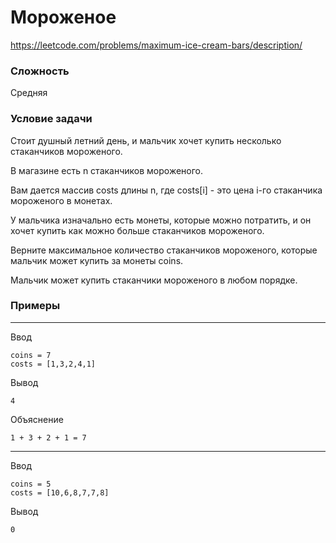 # Мороженое

https://leetcode.com/problems/maximum-ice-cream-bars/description/

### Сложность

Средняя

### Условие задачи

Стоит душный летний день, и мальчик хочет купить несколько стаканчиков мороженого.

В магазине есть n стаканчиков мороженого. 

Вам дается массив costs длины n, где costs[i] - это цена i-го стаканчика мороженого в монетах.

У мальчика изначально есть монеты, которые можно потратить, и он хочет купить как можно больше стаканчиков мороженого.

Верните максимальное количество стаканчиков мороженого, которые мальчик может купить за монеты coins.

Мальчик может купить стаканчики мороженого в любом порядке.

### Примеры

---

Ввод
```
coins = 7
costs = [1,3,2,4,1]
```
Вывод
```
4
```
Объяснение
```
1 + 3 + 2 + 1 = 7
```
---

Ввод
```
coins = 5
costs = [10,6,8,7,7,8]
```
Вывод
```
0
```